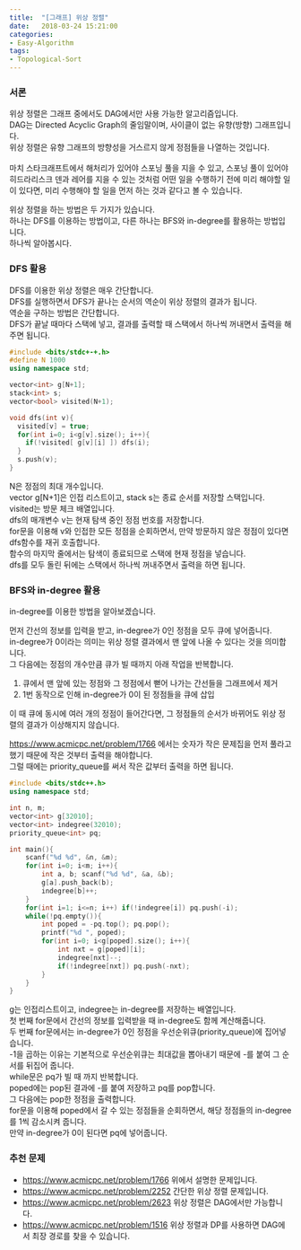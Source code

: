 ```yaml
---
title:  "[그래프] 위상 정렬"
date:   2018-03-24 15:21:00
categories:
- Easy-Algorithm
tags:
- Topological-Sort
---
```


### 서론
위상 정렬은 그래프 중에서도 DAG에서만 사용 가능한 알고리즘입니다.<br>
DAG는 Directed Acyclic Graph의 줄임말이며, 사이클이 없는 유향(방향) 그래프입니다.<br>
위상 정렬은 유향 그래프의 방향성을 거스르지 않게 정점들을 나열하는 것입니다.<br><br>
마치 스타크래프트에서 해처리가 있어야 스포닝 풀을 지을 수 있고, 스포닝 풀이 있어야 히드라리스크 덴과 레어를 지을 수 있는 것처럼 어떤 일을 수행하기 전에 미리 해야할 일이 있다면, 미리 수행해야 할 일을 먼저 하는 것과 같다고 볼 수 있습니다.

위상 정렬을 하는 방법은 두 가지가 있습니다.<br>
하나는 DFS를 이용하는 방법이고, 다른 하나는 BFS와 in-degree를 활용하는 방법입니다.<br>
하나씩 알아봅시다.

### DFS 활용
DFS를 이용한 위상 정렬은 매우 간단합니다.<br>
DFS를 실행하면서 DFS가 끝나는 순서의 역순이 위상 정렬의 결과가 됩니다.<br>
역순을 구하는 방법은 간단합니다.<br>
DFS가 끝날 때마다 스택에 넣고, 결과를 출력할 때 스택에서 하나씩 꺼내면서 출력을 해주면 됩니다.

```cpp
#include <bits/stdc+-+.h>
#define N 1000
using namespace std;

vector<int> g[N+1];
stack<int> s;
vector<bool> visited(N+1);

void dfs(int v){
  visited[v] = true;
  for(int i=0; i<g[v].size(); i++){
    if(!visited[ g[v][i] ]) dfs(i);
  }
  s.push(v);
}
```

N은 정점의 최대 개수입니다.<br>
vector<int> g[N+1]은 인접 리스트이고, stack<int> s는 종료 순서를 저장할 스택입니다.<br>
visited는 방문 체크 배열입니다.<br>
dfs의 매개변수 v는 현재 탐색 중인 정점 번호를 저장합니다.<br>
for문을 이용해 v와 인접한 모든 정점을 순회하면서, 만약 방문하지 않은 정점이 있다면 dfs함수를 재귀 호출합니다.<br>
함수의 마지막 줄에서는 탐색이 종료되므로 스택에 현재 정점을 넣습니다.<br>
dfs를 모두 돌린 뒤에는 스택에서 하나씩 꺼내주면서 출력을 하면 됩니다.

### BFS와 in-degree 활용
in-degree를 이용한 방법을 알아보겠습니다.

먼저 간선의 정보를 입력을 받고, in-degree가 0인 정점을 모두 큐에 넣어줍니다.<br>
in-degree가 0이라는 의미는 위상 정렬 결과에서 맨 앞에 나올 수 있다는 것을 의미합니다.<br>
그 다음에는 정점의 개수만큼 큐가 빌 때까지 아래 작업을 반복합니다.

1. 큐에서 맨 앞에 있는 정점와 그 정점에서 뻗어 나가는 간선들을 그래프에서 제거
2. 1번 동작으로 인해 in-degree가 0이 된 정점들을 큐에 삽입

이 때 큐에 동시에 여러 개의 정점이 들어간다면, 그 정점들의 순서가 바뀌어도 위상 정렬의 결과가 이상해지지 않습니다.

https://www.acmicpc.net/problem/1766 에서는 숫자가 작은 문제집을 먼저 풀라고 했기 때문에 작은 것부터 출력을 해야합니다.<br>
그럴 때에는 priority_queue를 써서 작은 값부터 출력을 하면 됩니다.
```cpp
#include <bits/stdc++.h>
using namespace std;

int n, m;
vector<int> g[32010];
vector<int> indegree(32010);
priority_queue<int> pq;

int main(){
	scanf("%d %d", &n, &m);
	for(int i=0; i<m; i++){
		int a, b; scanf("%d %d", &a, &b);
		g[a].push_back(b);
		indegree[b]++;
	}
	for(int i=1; i<=n; i++) if(!indegree[i]) pq.push(-i);
	while(!pq.empty()){
		int poped = -pq.top(); pq.pop();
		printf("%d ", poped);
		for(int i=0; i<g[poped].size(); i++){
			int nxt = g[poped][i];
			indegree[nxt]--;
			if(!indegree[nxt]) pq.push(-nxt);
		}
	}
}
```

g는 인접리스트이고, indegree는 in-degree를 저장하는 배열입니다.<br>
첫 번째 for문에서 간선의 정보를 입력받을 때 in-degree도 함께 계산해줍니다.<br>
두 번째 for문에서는 in-degree가 0인 정점을 우선순위큐(priority_queue)에 집어넣습니다.<br>
-1을 곱하는 이유는 기본적으로 우선순위큐는 최대값을 뽑아내기 때문에 -를 붙여 그 순서를 뒤집어 줍니다.<br>
while문은 pq가 빌 때 까지 반복합니다.<br>
poped에는 pop된 결과에 -를 붙여 저장하고 pq를 pop합니다.<br>
그 다음에는 pop한 정점을 출력합니다.<br>
for문을 이용해 poped에서 갈 수 있는 정점들을 순회하면서, 해당 정점들의 in-degree를 1씩 감소시켜 줍니다.<br>
만약 in-degree가 0이 된다면 pq에 넣어줍니다.

### 추천 문제
* https://www.acmicpc.net/problem/1766 위에서 설명한 문제입니다.
* https://www.acmicpc.net/problem/2252 간단한 위상 정렬 문제입니다.
* https://www.acmicpc.net/problem/2623 위상 정렬은 DAG에서만 가능합니다.
* https://www.acmicpc.net/problem/1516 위상 정렬과 DP를 사용하면 DAG에서 최장 경로를 찾을 수 있습니다.

